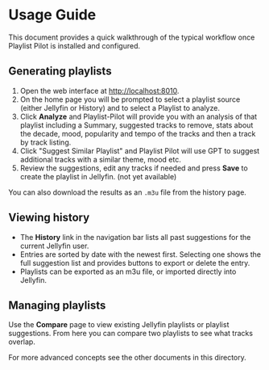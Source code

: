 # Usage Guide

This document provides a quick walkthrough of the typical workflow once Playlist Pilot is installed and configured.

## Generating playlists

1. Open the web interface at [http://localhost:8010](http://localhost:8010).
2. On the home page you will be prompted to select a playlist source (either Jellyfin or History) and to select a Playlist to analyze.
3. Click **Analyze** and Playlist-Pilot will provide you with an analysis of that playlist including a Summary, suggested tracks to remove, stats about the decade, mood, popularity and tempo of the tracks and then a track by track listing.
4. Click "Suggest Similar Playlist" and Playlist Pilot will use GPT to suggest additional tracks with a similar theme, mood etc.
5. Review the suggestions, edit any tracks if needed and press **Save** to create the playlist in Jellyfin. (not yet available)

You can also download the results as an `.m3u` file from the history page.

## Viewing history

- The **History** link in the navigation bar lists all past suggestions for the current Jellyfin user.
- Entries are sorted by date with the newest first. Selecting one shows the full suggestion list and provides buttons to export or delete the entry.
- Playlists can be exported as an m3u file, or imported directly into Jellyfin.

## Managing playlists

Use the **Compare** page to view existing Jellyfin playlists or playlist suggestions. From here you can compare two playlists to see what tracks overlap.

For more advanced concepts see the other documents in this directory.
